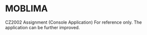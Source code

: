 # MOBLIMA
CZ2002 Assignment (Console Application) For reference only. The application can be further improved.

